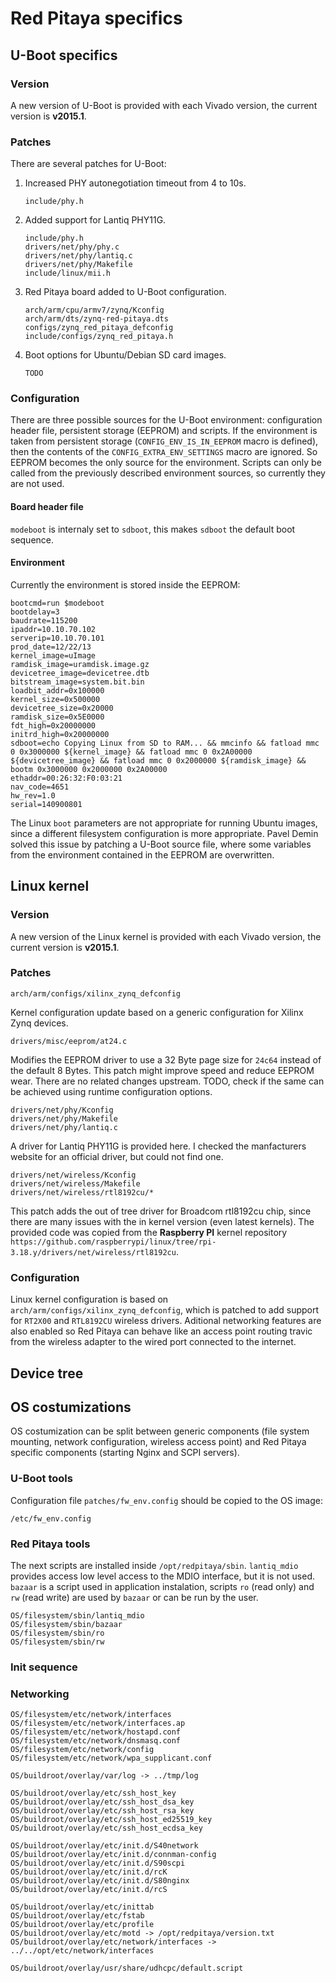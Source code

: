 # Red Pitaya specifics

## U-Boot specifics

### Version
A new version of U-Boot is provided with each Vivado version, the current version is **v2015.1**.

### Patches
There are several patches for U-Boot:

1.  Increased PHY autonegotiation timeout from 4 to 10s.

    ```lang-none
    include/phy.h
    ```

2.  Added support for Lantiq PHY11G.

    ```lang-none
    include/phy.h
    drivers/net/phy/phy.c
    drivers/net/phy/lantiq.c
    drivers/net/phy/Makefile
    include/linux/mii.h
    ```

3.  Red Pitaya board added to U-Boot configuration.

    ```lang-none
    arch/arm/cpu/armv7/zynq/Kconfig
    arch/arm/dts/zynq-red-pitaya.dts
    configs/zynq_red_pitaya_defconfig
    include/configs/zynq_red_pitaya.h
    ```

4.  Boot options for Ubuntu/Debian SD card images.

    ```lang-none
    TODO
    ```

### Configuration
There are three possible sources for the U-Boot environment: configuration header file, persistent storage (EEPROM) and scripts. If the environment is taken from persistent storage (`CONFIG_ENV_IS_IN_EEPROM` macro is defined), then the contents of the `CONFIG_EXTRA_ENV_SETTINGS` macro are ignored. So EEPROM becomes the only source for the environment. Scripts can only be called from the previously described environment sources, so currently they are not used.

#### Board header file
`modeboot` is internaly set to `sdboot`, this makes `sdboot` the default boot sequence.

#### Environment
Currently the environment is stored inside the EEPROM:
```lang-none
bootcmd=run $modeboot
bootdelay=3
baudrate=115200
ipaddr=10.10.70.102
serverip=10.10.70.101
prod_date=12/22/13
kernel_image=uImage
ramdisk_image=uramdisk.image.gz
devicetree_image=devicetree.dtb
bitstream_image=system.bit.bin
loadbit_addr=0x100000
kernel_size=0x500000
devicetree_size=0x20000
ramdisk_size=0x5E0000
fdt_high=0x20000000
initrd_high=0x20000000
sdboot=echo Copying Linux from SD to RAM... && mmcinfo && fatload mmc 0 0x3000000 ${kernel_image} && fatload mmc 0 0x2A00000 ${devicetree_image} && fatload mmc 0 0x2000000 ${ramdisk_image} && bootm 0x3000000 0x2000000 0x2A00000
ethaddr=00:26:32:F0:03:21
nav_code=4651
hw_rev=1.0
serial=140900801
```
The Linux `boot` parameters are not appropriate for running Ubuntu images, since a different filesystem configuration is more appropriate. Pavel Demin solved this issue by patching a U-Boot source file, where some variables from the environment contained in the EEPROM are overwritten.

## Linux kernel

### Version
A new version of the Linux kernel is provided with each Vivado version, the current version is **v2015.1**.

### Patches
```lang-none
arch/arm/configs/xilinx_zynq_defconfig
```
Kernel configuration update based on a generic configuration for Xilinx Zynq devices.
```lang-none
drivers/misc/eeprom/at24.c
```
Modifies the EEPROM driver to use a 32 Byte page size for `24c64` instead of the default 8 Bytes. This patch might improve speed and reduce EEPROM wear. There are no related changes upstream. TODO, check if the same can be achieved using runtime configuration options.
```lang-none
drivers/net/phy/Kconfig
drivers/net/phy/Makefile
drivers/net/phy/lantiq.c
```
A driver for Lantiq PHY11G is provided here. I checked the manfacturers website for an official driver, but could not find one.
```lang-none
drivers/net/wireless/Kconfig
drivers/net/wireless/Makefile
drivers/net/wireless/rtl8192cu/*
```
This patch adds the out of tree driver for Broadcom rtl8192cu chip, since there are many issues with the in kernel version (even latest kernels). The provided code was copied from the **Raspberry PI** kernel repository `https://github.com/raspberrypi/linux/tree/rpi-3.18.y/drivers/net/wireless/rtl8192cu`.

### Configuration
Linux kernel configuration is based on `arch/arm/configs/xilinx_zynq_defconfig`, which is patched to add support for `RT2X00` and `RTL8192CU` wireless drivers. Aditional networking features are also enabled so Red Pitaya can behave like an access point routing travic from the wireless adapter to the wired port connected to the internet.

## Device tree


## OS costumizations
OS costumization can be split between generic components (file system mounting, network configuration, wireless access point) and Red Pitaya specific components (starting Nginx and SCPI servers).

### U-Boot tools
Configuration file `patches/fw_env.config` should be copied to the OS image:
```
/etc/fw_env.config
```

### Red Pitaya tools
The next scripts are installed inside `/opt/redpitaya/sbin`. `lantiq_mdio` provides access low level access to the MDIO interface, but it is not used. `bazaar` is a script used in application instalation, scripts `ro` (read only) and `rw` (read write) are used by `bazaar` or can be run by the user.
```
OS/filesystem/sbin/lantiq_mdio
OS/filesystem/sbin/bazaar
OS/filesystem/sbin/ro
OS/filesystem/sbin/rw
```

### Init sequence


### Networking



```lang-none
OS/filesystem/etc/network/interfaces
OS/filesystem/etc/network/interfaces.ap
OS/filesystem/etc/network/hostapd.conf
OS/filesystem/etc/network/dnsmasq.conf
OS/filesystem/etc/network/config
OS/filesystem/etc/network/wpa_supplicant.conf
```

```lang-none
OS/buildroot/overlay/var/log -> ../tmp/log

OS/buildroot/overlay/etc/ssh_host_key
OS/buildroot/overlay/etc/ssh_host_dsa_key
OS/buildroot/overlay/etc/ssh_host_rsa_key
OS/buildroot/overlay/etc/ssh_host_ed25519_key
OS/buildroot/overlay/etc/ssh_host_ecdsa_key

OS/buildroot/overlay/etc/init.d/S40network
OS/buildroot/overlay/etc/init.d/connman-config
OS/buildroot/overlay/etc/init.d/S90scpi
OS/buildroot/overlay/etc/init.d/rcK
OS/buildroot/overlay/etc/init.d/S80nginx
OS/buildroot/overlay/etc/init.d/rcS

OS/buildroot/overlay/etc/inittab
OS/buildroot/overlay/etc/fstab
OS/buildroot/overlay/etc/profile
OS/buildroot/overlay/etc/motd -> /opt/redpitaya/version.txt
OS/buildroot/overlay/etc/network/interfaces -> ../../opt/etc/network/interfaces

OS/buildroot/overlay/usr/share/udhcpc/default.script
```
